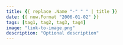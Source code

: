 ```yaml
---
title: {{ replace .Name "-" " " | title }}
date: {{ now.Format "2006-01-02" }}
tags: [tag1, tag2, tag3, tag4]
image: "link-to-image.png"
description: "Optional description"
---
```

